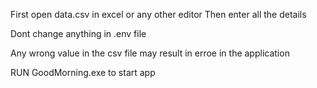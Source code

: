 First open data.csv in excel or any other editor
Then enter all the details

Dont change anything in .env file

Any wrong value in the csv file may result in erroe in the application


RUN GoodMorning.exe to start app